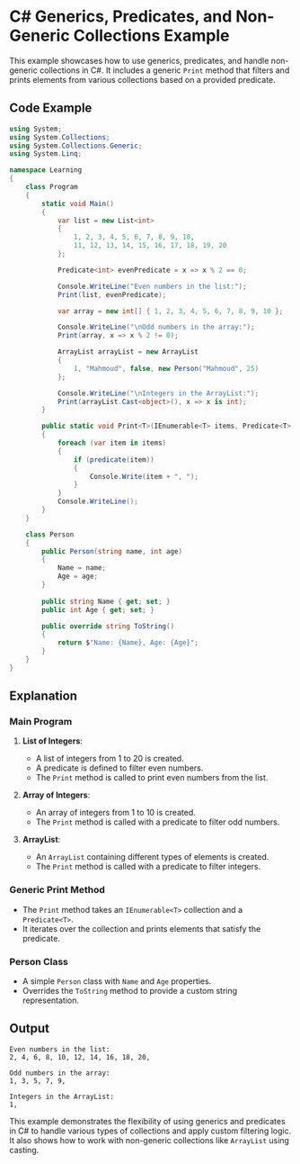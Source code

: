 # C# Generics, Predicates, and Non-Generic Collections Example

This example showcases how to use generics, predicates, and handle non-generic collections in C#. It includes a generic `Print` method that filters and prints elements from various collections based on a provided predicate.

## Code Example

```csharp
using System;
using System.Collections;
using System.Collections.Generic;
using System.Linq;

namespace Learning
{
    class Program
    {
        static void Main()
        {
            var list = new List<int> 
            { 
                1, 2, 3, 4, 5, 6, 7, 8, 9, 10, 
                11, 12, 13, 14, 15, 16, 17, 18, 19, 20 
            };

            Predicate<int> evenPredicate = x => x % 2 == 0;

            Console.WriteLine("Even numbers in the list:");
            Print(list, evenPredicate);

            var array = new int[] { 1, 2, 3, 4, 5, 6, 7, 8, 9, 10 };

            Console.WriteLine("\nOdd numbers in the array:");
            Print(array, x => x % 2 != 0);

            ArrayList arrayList = new ArrayList 
            { 
                1, "Mahmoud", false, new Person("Mahmoud", 25) 
            };

            Console.WriteLine("\nIntegers in the ArrayList:");
            Print(arrayList.Cast<object>(), x => x is int);
        }

        public static void Print<T>(IEnumerable<T> items, Predicate<T> predicate)
        {
            foreach (var item in items)
            {
                if (predicate(item))
                {
                    Console.Write(item + ", ");
                }
            }
            Console.WriteLine();
        }
    }

    class Person
    {
        public Person(string name, int age)
        {
            Name = name;
            Age = age;
        }
        
        public string Name { get; set; }
        public int Age { get; set; }

        public override string ToString()
        {
            return $"Name: {Name}, Age: {Age}";
        }
    }
}
```

## Explanation

### Main Program

1. **List of Integers**:
   - A list of integers from 1 to 20 is created.
   - A predicate is defined to filter even numbers.
   - The `Print` method is called to print even numbers from the list.

2. **Array of Integers**:
   - An array of integers from 1 to 10 is created.
   - The `Print` method is called with a predicate to filter odd numbers.

3. **ArrayList**:
   - An `ArrayList` containing different types of elements is created.
   - The `Print` method is called with a predicate to filter integers.

### Generic Print Method

- The `Print` method takes an `IEnumerable<T>` collection and a `Predicate<T>`.
- It iterates over the collection and prints elements that satisfy the predicate.

### Person Class

- A simple `Person` class with `Name` and `Age` properties.
- Overrides the `ToString` method to provide a custom string representation.

## Output

```
Even numbers in the list:
2, 4, 6, 8, 10, 12, 14, 16, 18, 20, 

Odd numbers in the array:
1, 3, 5, 7, 9, 

Integers in the ArrayList:
1, 
```

This example demonstrates the flexibility of using generics and predicates in C# to handle various types of collections and apply custom filtering logic. It also shows how to work with non-generic collections like `ArrayList` using casting.
